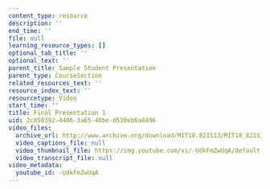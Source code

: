 ```yaml
---
content_type: resource
description: ''
end_time: ''
file: null
learning_resource_types: []
optional_tab_title: ''
optional_text: ''
parent_title: Sample Student Presentation
parent_type: CourseSection
related_resources_text: ''
resource_index_text: ''
resourcetype: Video
start_time: ''
title: Final Presentation 1
uid: 2c850392-4406-3a65-48be-0520eb6a8496
video_files:
  archive_url: http://www.archive.org/download/MIT18.821S13/MIT18_821S13_final_presentation_1_300k.mp4
  video_captions_file: null
  video_thumbnail_file: https://img.youtube.com/vi/-UdkFmZwUqA/default.jpg
  video_transcript_file: null
video_metadata:
  youtube_id: -UdkFmZwUqA
---
```

